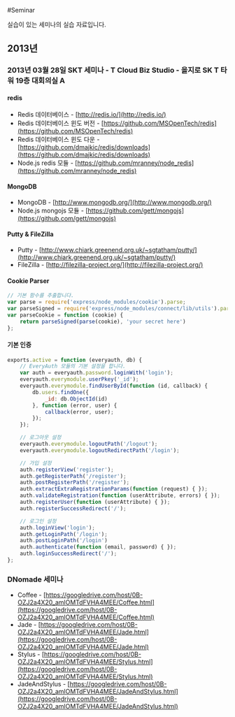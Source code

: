 #Seminar

실습이 있는 세미나의 실습 자료입니다.

## 2013년
### 2013년 03월 28일 SKT 세미나 - T Cloud Biz Studio - 을지로 SK T 타워 19층 대회의실 A
#### redis
+ Redis 데이터베이스 - [http://redis.io/](http://redis.io/)
+ Redis 데이터베이스 윈도 버전 - [https://github.com/MSOpenTech/redis](https://github.com/MSOpenTech/redis)
+ Redis 데이터베이스 윈도 다운 - [https://github.com/dmajkic/redis/downloads](https://github.com/dmajkic/redis/downloads)
+ Node.js redis 모듈 - [https://github.com/mranney/node_redis](https://github.com/mranney/node_redis)

#### MongoDB
+ MongoDB - [http://www.mongodb.org/](http://www.mongodb.org/)
+ Node.js mongojs 모듈 - [https://github.com/gett/mongojs](https://github.com/gett/mongojs)

#### Putty & FileZilla
+ Putty - [http://www.chiark.greenend.org.uk/~sgtatham/putty/](http://www.chiark.greenend.org.uk/~sgtatham/putty/)
+ FileZilla - [http://filezilla-project.org/](http://filezilla-project.org/)

#### Cookie Parser

```javascript
// 기본 함수를 추출합니다.
var parse = require('express/node_modules/cookie').parse;
var parseSigned = require('express/node_modules/connect/lib/utils').parseSignedCookies;
var parseCookie = function (cookie) {
    return parseSigned(parse(cookie), 'your secret here')
};
```

#### 기본 인증

```javascript
exports.active = function (everyauth, db) {
    // EveryAuth 모듈의 기본 설정을 합니다.
    var auth = everyauth.password.loginWith('login');
    everyauth.everymodule.userPkey('_id');
    everyauth.everymodule.findUserById(function (id, callback) {
        db.users.findOne({
            _id: db.ObjectId(id)
        }, function (error, user) {
            callback(error, user);
        });
    });

    // 로그아웃 설정
    everyauth.everymodule.logoutPath('/logout');
    everyauth.everymodule.logoutRedirectPath('/login');

    // 가입 설정
    auth.registerView('register');
    auth.getRegisterPath('/register');
    auth.postRegisterPath('/register');
    auth.extractExtraRegistrationParams(function (request) { });
    auth.validateRegistration(function (userAttribute, errors) { });
    auth.registerUser(function (userAttribute) { });
    auth.registerSuccessRedirect('/');

    // 로그인 설정
    auth.loginView('login');
    auth.getLoginPath('/login');
    auth.postLoginPath('/login')
    auth.authenticate(function (email, password) { });
    auth.loginSuccessRedirect('/');
};
```

### DNomade 세미나
+ Coffee - [https://googledrive.com/host/0B-OZJ2a4X20_amlOMTdFVHA4MEE/Coffee.html](https://googledrive.com/host/0B-OZJ2a4X20_amlOMTdFVHA4MEE/Coffee.html)
+ Jade - [https://googledrive.com/host/0B-OZJ2a4X20_amlOMTdFVHA4MEE/Jade.html](https://googledrive.com/host/0B-OZJ2a4X20_amlOMTdFVHA4MEE/Jade.html)
+ Stylus - [https://googledrive.com/host/0B-OZJ2a4X20_amlOMTdFVHA4MEE/Stylus.html](https://googledrive.com/host/0B-OZJ2a4X20_amlOMTdFVHA4MEE/Stylus.html)
+ JadeAndStylus - [https://googledrive.com/host/0B-OZJ2a4X20_amlOMTdFVHA4MEE/JadeAndStylus.html](https://googledrive.com/host/0B-OZJ2a4X20_amlOMTdFVHA4MEE/JadeAndStylus.html)
